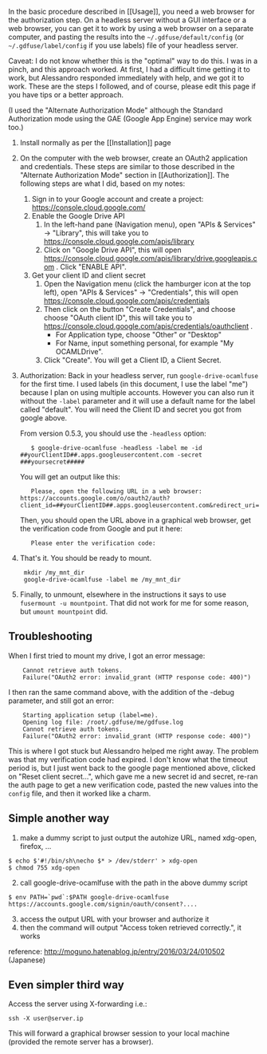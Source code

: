 In the basic procedure described in [[Usage]], you need a web browser for the authorization step.  On a headless server without a GUI interface or a web browser, you can get it to work by using a web browser on a separate computer, and pasting the results into the `~/.gdfuse/default/config` (or `~/.gdfuse/label/config` if you use labels) file of your headless server.

Caveat: I do not know whether this is the "optimal" way to do this.  I was in a pinch, and this approach worked.  At first, I had a difficult time getting it to work, but Alessandro responded immediately with help, and we got it to work.   These are the steps I followed, and of course, please edit this page if you have tips or a better approach.   

(I used the "Alternate Authorization Mode"  although the Standard Authorization mode using the GAE (Google App Engine) service may work too.)

1. Install normally as per the [[Installation]] page
1. On the computer with the web browser, create an OAuth2 application and credentials. These steps are similar to those described in the "Alternate Authorization Mode" section in [[Authorization]]. The following steps are what I did, based on my notes:
    1. Sign in to your Google account and create a project: https://console.cloud.google.com/
    1. Enable the Google Drive API
        1. In the left-hand pane (Navigation menu), open "APIs & Services" -> "Library", this will take you to https://console.cloud.google.com/apis/library
        1. Click on "Google Drive API", this will open https://console.cloud.google.com/apis/library/drive.googleapis.com . Click "ENABLE API".
    1. Get your client ID and client secret
        1. Open the Navigation menu (click the hamburger icon at the top left), open "APIs & Services" -> "Credentials", this will open https://console.cloud.google.com/apis/credentials
        1. Then click on the button "Create Credentials", and choose choose "OAuth client ID", this will take you to https://console.cloud.google.com/apis/credentials/oauthclient .
            * For Application type, choose "Other" or "Desktop"
            * For Name, input something personal, for example "My OCAMLDrive".
        1. Click "Create". You will get a Client ID, a Client Secret.

1. Authorization: Back in your headless server, run `google-drive-ocamlfuse` for the first time. I used labels (in this document, I use the label "me") because I plan on using multiple accounts. However you can also run it without the `-label` parameter and it will use a default name for the label called "default". You will need the Client ID and secret you got from google above.

    From version 0.5.3, you should use the `-headless` option:

          $ google-drive-ocamlfuse -headless -label me -id ##yourClientID##.apps.googleusercontent.com -secret ###yoursecret##### 

    You will get an output like this:

          Please, open the following URL in a web browser: https://accounts.google.com/o/oauth2/auth?client_id=##yourClientID##.apps.googleusercontent.com&redirect_uri=urn%3Aietf%3Awg%3Aoauth%3A2.0%3Aoob&scope=https%3A%2F%2Fwww.googleapis.com%2Fauth%2Fdrive&response_type=code&access_type=offline&approval_prompt=force

    Then, you should open the URL above in a graphical web browser, get the verification code from Google
    and put it here:

          Please enter the verification code: 

1. That's it. You should be ready to mount.

        mkdir /my_mnt_dir
        google-drive-ocamlfuse -label me /my_mnt_dir

1. Finally, to unmount, elsewhere in the instructions it says to use `fusermount -u mountpoint`.  That did not work for me for some reason, but `umount mountpoint` did.

Troubleshooting
---------------

When I first tried to mount my drive, I got an error message:


        Cannot retrieve auth tokens.
        Failure("OAuth2 error: invalid_grant (HTTP response code: 400)")


I then ran the same command above, with the addition of the -debug parameter, and still got an error:

		Starting application setup (label=me).
		Opening log file: /root/.gdfuse/me/gdfuse.log
		Cannot retrieve auth tokens.
		Failure("OAuth2 error: invalid_grant (HTTP response code: 400)")

This is where I got stuck but Alessandro helped me right away.  The problem was that my verification code had expired. I don't know what the timeout period is, but I just went back to the google page mentioned above, clicked on "Reset client secret…", which gave me a new secret id and secret, re-ran the auth page to get a new verification code, pasted  the new values into the `config` file, and then it worked like a charm. 

Simple another way
---------------
1. make a dummy script to just output the autohize URL, named xdg-open, firefox, ...
```
$ echo $'#!/bin/sh\necho $* > /dev/stderr' > xdg-open
$ chmod 755 xdg-open
```
2. call google-drive-ocamlfuse with the path in the above dummy script
```
$ env PATH=`pwd`:$PATH google-drive-ocamlfuse
https://accounts.google.com/signin/oauth/consent?....
```
3. access the output URL with your browser and authorize it
4. then the command will output "Access token retrieved correctly.", it works

reference: http://moguno.hatenablog.jp/entry/2016/03/24/010502 (Japanese)

Even simpler third way
---------------
Access the server using X-forwarding i.e.:
```
ssh -X user@server.ip
```
This will forward a graphical browser session to your local machine (provided the remote server has a browser).